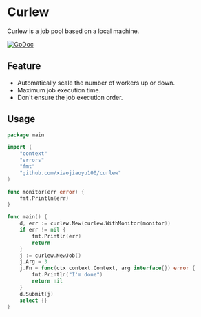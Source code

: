 # Curlew

Curlew is a job pool based on a local machine.

[![GoDoc](https://godoc.org/github.com/xiaojiaoyu100/curlew?status.svg)](https://godoc.org/github.com/xiaojiaoyu100/curlew)

## Feature

* Automatically scale the number of workers up or down.
* Maximum job execution time.
* Don't ensure the job execution order.

## Usage

```go
package main

import (
	"context"
	"errors"
	"fmt"
	"github.com/xiaojiaoyu100/curlew"
)

func monitor(err error) {
	fmt.Println(err)
}

func main() {
	d, err := curlew.New(curlew.WithMonitor(monitor))
	if err != nil {
		fmt.Println(err)
		return
	}
	j := curlew.NewJob()
	j.Arg = 3
	j.Fn = func(ctx context.Context, arg interface{}) error {
		fmt.Println("I'm done")
		return nil
	}
	d.Submit(j)
	select {}
}
```
